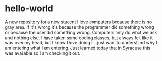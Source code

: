 # hello-world
A new repository for a new student
I love computers because there is no gray area.  If it's wrong it's because the programmer did something wrong or because the user did something wrong.  Computers only do what we ask and nothing else.  I have taken some coding classes, but always felt like it was over my head, but I know I love doing it...just want to understand why I am entering what I am entering.  Just learned today that in Syracuse this was available so I am checking it out.  
